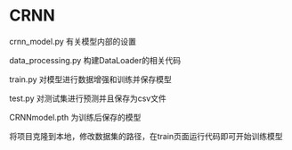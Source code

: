 # CRNN
crnn_model.py 有关模型内部的设置

data_processing.py 构建DataLoader的相关代码

train.py 对模型进行数据增强和训练并保存模型

test.py 对测试集进行预测并且保存为csv文件

CRNNmodel.pth 为训练后保存的模型

将项目克隆到本地，修改数据集的路径，在train页面运行代码即可开始训练模型


